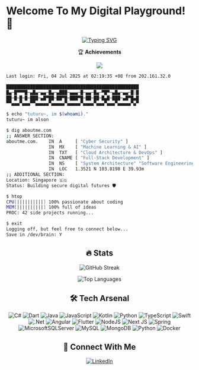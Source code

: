 # Welcome To My Digital Playground! 👋

<div align="center">
  
[![Typing SVG](https://readme-typing-svg.demolab.com?font=Fira+Code&duration=3000&pause=1000&color=00FF00&center=true&vCenter=true&width=435&lines=Cyber+Security+Specialist;Full+Stack+Developer;Machine+Learning+Engineer;Cloud+Architect)](https://git.io/typing-svg)

🏆 **Achievements**
  
![](https://github-profile-trophy.vercel.app/?username=Xskullibur&theme=nord&no-frame=true&no-bg=false&margin-w=4&margin-h=4&title=-Stars,-Followers&column=-1)

</div>

```bash
Last login: Fri, 04 Jul 2025 at 02:19:35 +08 from 202.161.32.0

██████████████████████████████████████████████████
█▄─█▀▀▀█─▄█▄─▄▄─█▄─▄███─▄▄▄─█─▄▄─█▄─▀█▀─▄█▄─▄▄─█░█
██─█─█─█─███─▄█▀██─██▀█─███▀█─██─██─█▄█─███─▄█▀█▄█
▀▀▄▄▄▀▄▄▄▀▀▄▄▄▄▄▀▄▄▄▄▄▀▄▄▄▄▄▀▄▄▄▄▀▄▄▄▀▄▄▄▀▄▄▄▄▄▀▄▀

$ echo "tuturu~, im $(whoami)."
tuturu~ im alson

$ dig aboutme.com
;; ANSWER SECTION:
aboutme.com.    IN  A     [ "Cyber Security" ]
                IN  MX    [ "Machine Learning & AI" ]
                IN  TXT   [ "Cloud Architecture & DevOps" ]
                IN  CNAME [ "Full-Stack Development" ]
                IN  NS    [ "System Architecture" "Software Engineering" ]
                IN  LOC   1.3521 N 103.8198 E 39.93m
;; ADDITIONAL SECTION:
Location: Singapore 🇸🇬
Status: Building secure digital futures 🛡️

$ htop
CPU[||||||||||] 100% passionate about coding
MEM[||||||||||] 100% full of ideas
PROC: 42 side projects running...

$ exit
Logging off, but feel free to connect below...
Save in /dev/brain: Y
```

<div align="center">

## 🔥 Stats

<p align="center">
  <img src="https://github-readme-streak-stats.herokuapp.com/?user=Xskullibur&theme=tokyonight&hide_border=true" alt="GitHub Streak" />
</p>

<p align="center">
  <img src="https://github-readme-stats.vercel.app/api/top-langs/?username=Xskullibur&theme=tokyonight&hide_border=true&include_all_commits=true&count_private=true&layout=compact" alt="Top Languages" />
</p>

## 🛠️ Tech Arsenal

![C#](https://img.shields.io/badge/c%23-%23239120.svg?style=flat&logo=csharp&logoColor=white) ![Dart](https://img.shields.io/badge/dart-%230175C2.svg?style=flat&logo=dart&logoColor=white) ![Java](https://img.shields.io/badge/java-%23ED8B00.svg?style=flat&logo=openjdk&logoColor=white) ![JavaScript](https://img.shields.io/badge/javascript-%23323330.svg?style=flat&logo=javascript&logoColor=%23F7DF1E) ![Kotlin](https://img.shields.io/badge/kotlin-%237F52FF.svg?style=flat&logo=kotlin&logoColor=white) ![Python](https://img.shields.io/badge/python-3670A0?style=flat&logo=python&logoColor=ffdd54) ![TypeScript](https://img.shields.io/badge/typescript-%23007ACC.svg?style=flat&logo=typescript&logoColor=white) ![Swift](https://img.shields.io/badge/swift-F54A2A?style=flat&logo=swift&logoColor=white) ![.Net](https://img.shields.io/badge/.NET-5C2D91?style=flat&logo=.net&logoColor=white) ![Angular](https://img.shields.io/badge/angular-%23DD0031.svg?style=flat&logo=angular&logoColor=white) ![Flutter](https://img.shields.io/badge/Flutter-%2302569B.svg?style=flat&logo=Flutter&logoColor=white) ![NodeJS](https://img.shields.io/badge/node.js-6DA55F?style=flat&logo=node.js&logoColor=white) ![Next JS](https://img.shields.io/badge/Next-black?style=flat&logo=next.js&logoColor=white) ![Spring](https://img.shields.io/badge/spring-%236DB33F.svg?style=flat&logo=spring&logoColor=white) ![MicrosoftSQLServer](https://img.shields.io/badge/Microsoft%20SQL%20Server-CC2927?style=flat&logo=microsoft%20sql%20server&logoColor=white) ![MySQL](https://img.shields.io/badge/mysql-4479A1.svg?style=flat&logo=mysql&logoColor=white) ![MongoDB](https://img.shields.io/badge/MongoDB-%234ea94b.svg?style=flat&logo=mongodb&logoColor=white) ![Python](https://img.shields.io/badge/python-3670A0?style=flat&logo=python&logoColor=ffdd54) ![Docker](https://img.shields.io/badge/docker-%230db7ed.svg?style=flat&logo=docker&logoColor=white)

## 🤝 Connect With Me

[![LinkedIn](https://img.shields.io/badge/LinkedIn-%230077B5.svg?style=for-the-badge&logo=linkedin&logoColor=white)](https://linkedin.com/in/alson-sim)

</div>